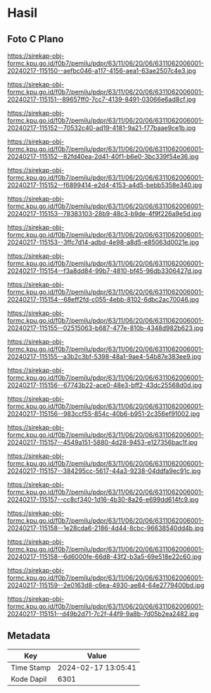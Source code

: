 # Hasil

## Foto C Plano

https://sirekap-obj-formc.kpu.go.id/f0b7/pemilu/pdpr/63/11/06/20/06/6311062006001-20240217-115150--aefbc046-a117-4156-aea1-63ae2507c4e3.jpg

https://sirekap-obj-formc.kpu.go.id/f0b7/pemilu/pdpr/63/11/06/20/06/6311062006001-20240217-115151--89657ff0-7cc7-4139-8491-03066e6ad8cf.jpg

https://sirekap-obj-formc.kpu.go.id/f0b7/pemilu/pdpr/63/11/06/20/06/6311062006001-20240217-115152--70532c40-ad19-4181-9a21-f77baae9ce1b.jpg

https://sirekap-obj-formc.kpu.go.id/f0b7/pemilu/pdpr/63/11/06/20/06/6311062006001-20240217-115152--82fd40ea-2d41-40f1-b6e0-3bc339f54e36.jpg

https://sirekap-obj-formc.kpu.go.id/f0b7/pemilu/pdpr/63/11/06/20/06/6311062006001-20240217-115152--f6899414-e2d4-4153-a4d5-bebb5358e340.jpg

https://sirekap-obj-formc.kpu.go.id/f0b7/pemilu/pdpr/63/11/06/20/06/6311062006001-20240217-115153--78383103-28b9-48c3-b9de-4f9f226a9e5d.jpg

https://sirekap-obj-formc.kpu.go.id/f0b7/pemilu/pdpr/63/11/06/20/06/6311062006001-20240217-115153--3ffc7d14-adbd-4e98-a8d5-e85063d0021e.jpg

https://sirekap-obj-formc.kpu.go.id/f0b7/pemilu/pdpr/63/11/06/20/06/6311062006001-20240217-115154--f3a8dd84-99b7-4810-bf45-96db3306427d.jpg

https://sirekap-obj-formc.kpu.go.id/f0b7/pemilu/pdpr/63/11/06/20/06/6311062006001-20240217-115154--68eff2fd-c055-4ebb-8102-6dbc2ac70046.jpg

https://sirekap-obj-formc.kpu.go.id/f0b7/pemilu/pdpr/63/11/06/20/06/6311062006001-20240217-115155--02515063-b687-477e-810b-4348d982b623.jpg

https://sirekap-obj-formc.kpu.go.id/f0b7/pemilu/pdpr/63/11/06/20/06/6311062006001-20240217-115155--a3b2c3bf-5398-48a1-9ae4-54b87e383ee9.jpg

https://sirekap-obj-formc.kpu.go.id/f0b7/pemilu/pdpr/63/11/06/20/06/6311062006001-20240217-115156--67743b22-ace0-48e3-bff2-43dc25568d0d.jpg

https://sirekap-obj-formc.kpu.go.id/f0b7/pemilu/pdpr/63/11/06/20/06/6311062006001-20240217-115156--983ccf55-854c-40b6-b951-2c356ef91002.jpg

https://sirekap-obj-formc.kpu.go.id/f0b7/pemilu/pdpr/63/11/06/20/06/6311062006001-20240217-115157--4549a151-5880-4d28-9453-e127356bac1f.jpg

https://sirekap-obj-formc.kpu.go.id/f0b7/pemilu/pdpr/63/11/06/20/06/6311062006001-20240217-115157--384295cc-5617-44a3-9238-04ddfa9ec91c.jpg

https://sirekap-obj-formc.kpu.go.id/f0b7/pemilu/pdpr/63/11/06/20/06/6311062006001-20240217-115157--cc8cf340-1d16-4b30-8a26-e699dd614fc9.jpg

https://sirekap-obj-formc.kpu.go.id/f0b7/pemilu/pdpr/63/11/06/20/06/6311062006001-20240217-115158--1e28cda6-2186-4d44-8cbc-96638540dd4b.jpg

https://sirekap-obj-formc.kpu.go.id/f0b7/pemilu/pdpr/63/11/06/20/06/6311062006001-20240217-115158--6d6000fe-66d8-43f2-b3a5-69e518e22c60.jpg

https://sirekap-obj-formc.kpu.go.id/f0b7/pemilu/pdpr/63/11/06/20/06/6311062006001-20240217-115159--2e0163d8-c6ea-4930-ae84-64e2779400bd.jpg

https://sirekap-obj-formc.kpu.go.id/f0b7/pemilu/pdpr/63/11/06/20/06/6311062006001-20240217-115151--d49b2d71-7c2f-44f9-9a8b-7d05b2ea2482.jpg


## Metadata

| Key        | Value               |
| ---------- | ------------------- |
| Time Stamp | 2024-02-17 13:05:41 |
| Kode Dapil | 6301                |



